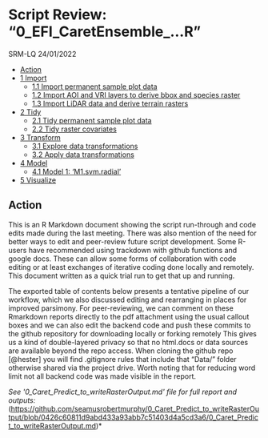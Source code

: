 Script Review: “0_EFI_CaretEnsemble\_…R”
================
SRM-LQ
24/01/2022

-   [Action](#action)
-   [1 Import](#import)
    -   [1.1 Import permanent sample plot
        data](#import-permanent-sample-plot-data)
    -   [1.2 Import AOI and VRI layers to derive bbox and species
        raster](#import-aoi-and-vri-layers-to-derive-bbox-and-species-raster)
    -   [1.3 Import LiDAR data and derive terrain
        rasters](#import-lidar-data-and-derive-terrain-rasters)
-   [2 Tidy](#tidy)
    -   [2.1 Tidy permanent sample plot
        data](#tidy-permanent-sample-plot-data)
    -   [2.2 Tidy raster covariates](#tidy-raster-covariates)
-   [3 Transform](#transform)
    -   [3.1 Explore data
        transformations](#explore-data-transformations)
    -   [3.2 Apply data transformations](#apply-data-transformations)
-   [4 Model](#model)
    -   [4.1 Model 1: ‘M1.svm.radial’](#model-1-m1svmradial)
-   [5 Visualize](#visualize)

## Action

This is an R Markdown document showing the script run-through and code
edits made during the last meeting. There was also mention of the need
for better ways to edit and peer-review future script development. Some
R-users have recommended using trackdown with github functions and
google docs. These can allow some forms of collaboration with code
editing or at least exchanges of iterative coding done locally and
remotely. This document written as a quick trial run to get that up and
running.

The exported table of contents below presents a tentative pipeline of
our workflow, which we also discussed editing and rearranging in places
for improved parsimony. For peer-reviewing, we can comment on these
Rmarkdown reports directly to the pdf attachment using the usual callout
boxes and we can also edit the backend code and push these commits to
the github repository for downloading locally or forking remotely This
gives us a kind of double-layered privacy so that no html.docs or data
sources are available beyond the repo access. When cloning the github
repo \[@hester\] you will find .gitignore rules that include that
“Data/” folder otherwise shared via the project drive. Worth noting that
for reducing word limit not all backend code was made visible in the
report.

*See '0_Caret_Predict_to_writeRasterOutput.md' file for full report and outputs:* 
(https://github.com/seamusrobertmurphy/0_Caret_Predict_to_writeRasterOutput/blob/0426c60811d9abd433a93abb7c51403d4a5cd3a6/0_Caret_Predict_to_writeRasterOutput.md)*
 

